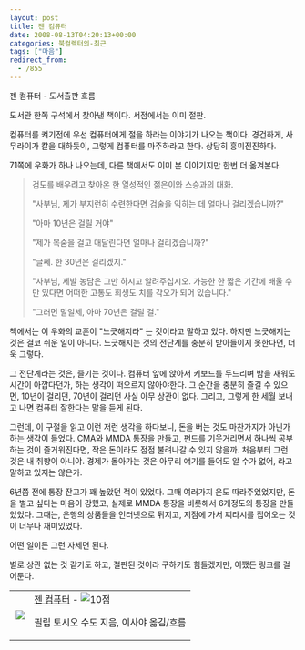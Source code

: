 ```yaml
---
layout: post
title: 젠 컴퓨터
date: 2008-08-13T04:20:13+00:00
categories: 북컬렉터의-최근
tags: ["마음"]
redirect_from:
  - /855
---
```


젠 컴퓨터 - 도서출판 흐름

도서관 한쪽 구석에서 찾아낸 책이다. 서점에서는 이미 절판.

컴퓨터를 켜기전에 우선 컴퓨터에게 절을 하라는 이야기가 나오는 책이다. 경건하게, 사무라이가 칼을 대하듯이, 그렇게 컴퓨터를 마주하라고 한다. 상당히 흥미진진하다.

71쪽에 우화가 하나 나오는데, 다른 책에서도 이미 본 이야기지만 한번 더 옮겨본다.

<BLOCKQUOTE>검도를 배우려고 찾아온 한 열성적인 젊은이와 스승과의 대화.

"사부님, 제가 부지런히 수련한다면 검술을 익히는 데 얼마나 걸리겠습니까?"

"아마 10년은 걸릴 거야"

"제가 목숨을 걸고 매달린다면 얼마나 걸리겠습니까?"

"글쎄. 한 30년은 걸리겠지."

"사부님, 제발 농담은 그만 하시고 알려주십시오. 가능한 한 짧은 기간에 배울 수만 있다면 어떠한 고통도 희생도 치를 각오가 되어 있습니다."

"그러면 말일세, 아마 70년은 걸릴 걸."</BLOCKQUOTE>

책에서는 이 우화의 교훈이 "느긋해지라" 는 것이라고 말하고 있다. 하지만 느긋해지는 것은 결코 쉬운 일이 아니다. 느긋해지는 것의 전단계를 충분히 받아들이지 못한다면, 더욱 그렇다.

그 전단계라는 것은, 즐기는 것이다. 컴퓨터 앞에 앉아서 키보드를 두드리며 밤을 새워도 시간이 아깝다던가, 하는 생각이 떠오르지 않아야한다. 그 순간을 충분히 즐길 수 있으면, 10년이 걸리던, 70년이 걸리던 사실 아무 상관이 없다. 그리고, 그렇게 한 세월 보내고 나면 컴퓨터 잘한다는 말을 듣게 된다.

그런데, 이 구절을 읽고 이런 저런 생각을 하다보니, 돈을 버는 것도 마찬가지가 아닌가 하는 생각이 들었다. CMA와 MMDA 통장을 만들고, 펀드를 기웃거리면서 하나씩 공부하는 것이 즐거워진다면, 작은 돈이라도 점점 불려나갈 수 있지 않을까. 처음부터 그런 것은 내 취향이 아니야. 경제가 돌아가는 것은 아무리 얘기를 들어도 알 수가 없어, 라고 말하고 있지는 않은가.

6년쯤 전에 통장 잔고가 꽤 높았던 적이 있었다. 그때 여러가지 운도 따라주었었지만, 돈을 벌고 싶다는 마음이 강했고, 실제로 MMDA 통장을 비롯해서 6개정도의 통장을 만들었었다. 그때는, 은행의 상품들을 인터넷으로 뒤지고, 지점에 가서 찌라시를 집어오는 것이 너무나 재미있었다.

어떤 일이든 그런 자세면 된다.

별로 상관 없는 것 같기도 하고, 절판된 것이라 구하기도 힘들겠지만, 어쨌든 링크를 걸어둔다.

<DIV class=ttbReview>

<TABLE>

<TBODY>

<TR>

<TD><A href="http://www.aladdin.co.kr/shop/wproduct.aspx?ISBN=8995081007&amp;ttbkey=ttbjinto1216001&amp;COPYPaper=1"><img src="http://image.aladdin.co.kr/cover/cover/8995081007_1.gif" align=right border=0></A></TD>

<TD align=left><A class=aladdin_title href="http://www.aladdin.co.kr/shop/wproduct.aspx?ISBN=8995081007&amp;ttbkey=ttbjinto1216001&amp;COPYPaper=1">젠 컴퓨터</A> - <img alt=10점 src="http://image.aladdin.co.kr/img/common/star_s10.gif" border=0>

필립 토시오 수도 지음, 이사야 옮김/흐름</TD></TR></TBODY></TABLE></DIV>
